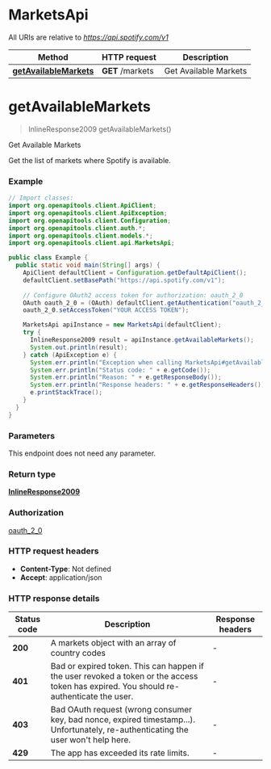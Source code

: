 # MarketsApi

All URIs are relative to *https://api.spotify.com/v1*

Method | HTTP request | Description
------------- | ------------- | -------------
[**getAvailableMarkets**](MarketsApi.md#getAvailableMarkets) | **GET** /markets | Get Available Markets 


<a name="getAvailableMarkets"></a>
# **getAvailableMarkets**
> InlineResponse2009 getAvailableMarkets()

Get Available Markets 

Get the list of markets where Spotify is available. 

### Example
```java
// Import classes:
import org.openapitools.client.ApiClient;
import org.openapitools.client.ApiException;
import org.openapitools.client.Configuration;
import org.openapitools.client.auth.*;
import org.openapitools.client.models.*;
import org.openapitools.client.api.MarketsApi;

public class Example {
  public static void main(String[] args) {
    ApiClient defaultClient = Configuration.getDefaultApiClient();
    defaultClient.setBasePath("https://api.spotify.com/v1");
    
    // Configure OAuth2 access token for authorization: oauth_2_0
    OAuth oauth_2_0 = (OAuth) defaultClient.getAuthentication("oauth_2_0");
    oauth_2_0.setAccessToken("YOUR ACCESS TOKEN");

    MarketsApi apiInstance = new MarketsApi(defaultClient);
    try {
      InlineResponse2009 result = apiInstance.getAvailableMarkets();
      System.out.println(result);
    } catch (ApiException e) {
      System.err.println("Exception when calling MarketsApi#getAvailableMarkets");
      System.err.println("Status code: " + e.getCode());
      System.err.println("Reason: " + e.getResponseBody());
      System.err.println("Response headers: " + e.getResponseHeaders());
      e.printStackTrace();
    }
  }
}
```

### Parameters
This endpoint does not need any parameter.

### Return type

[**InlineResponse2009**](InlineResponse2009.md)

### Authorization

[oauth_2_0](../README.md#oauth_2_0)

### HTTP request headers

 - **Content-Type**: Not defined
 - **Accept**: application/json

### HTTP response details
| Status code | Description | Response headers |
|-------------|-------------|------------------|
**200** | A markets object with an array of country codes |  -  |
**401** | Bad or expired token. This can happen if the user revoked a token or the access token has expired. You should re-authenticate the user.  |  -  |
**403** | Bad OAuth request (wrong consumer key, bad nonce, expired timestamp...). Unfortunately, re-authenticating the user won&#39;t help here.  |  -  |
**429** | The app has exceeded its rate limits.  |  -  |

